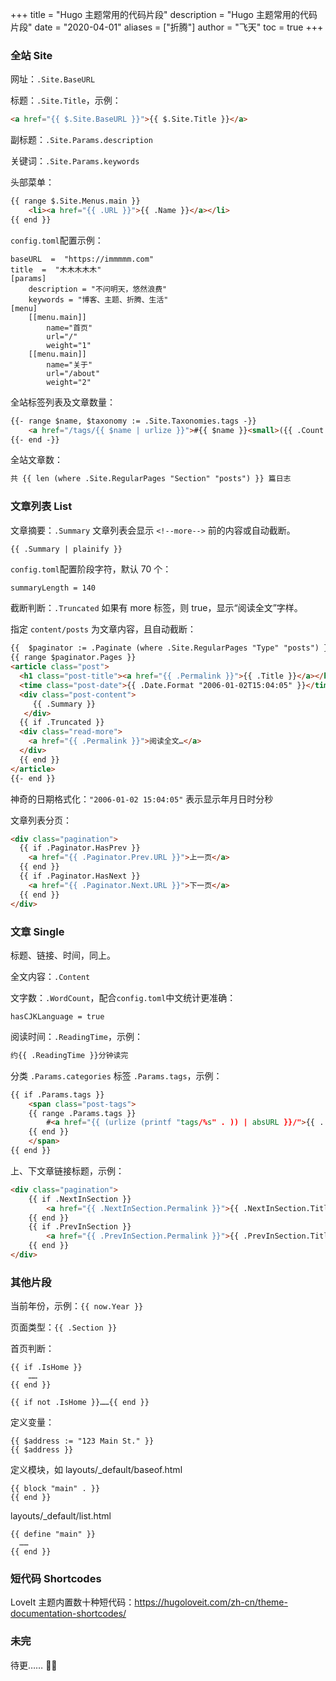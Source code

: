 +++
title = "Hugo 主题常用的代码片段"
description = "Hugo 主题常用的代码片段"
date = "2020-04-01"
aliases = ["折腾"]
author = "飞天"
toc = true
+++


### 全站 Site
网址：`.Site.BaseURL`

标题：`.Site.Title`，示例：

```html
<a href="{{ $.Site.BaseURL }}">{{ $.Site.Title }}</a>
```

副标题：`.Site.Params.description`

关键词：`.Site.Params.keywords`

头部菜单：
```html
{{ range $.Site.Menus.main }}
	<li><a href="{{ .URL }}">{{ .Name }}</a></li>
{{ end }}
 ```
<!--more-->

`config.toml`配置示例：
```
baseURL  =  "https://immmmm.com"
title  =  "木木木木木"
[params]
	description = "不问明天，悠然浪费"
	keywords = "博客、主题、折腾、生活"
[menu]
	[[menu.main]]
		name="首页"
		url="/"
		weight="1"
	[[menu.main]]
		name="关于"
		url="/about"
		weight="2"
```

全站标签列表及文章数量：
```html
{{- range $name, $taxonomy := .Site.Taxonomies.tags -}}
	<a href="/tags/{{ $name | urlize }}">#{{ $name }}<small>({{ .Count }})</small></a>
{{- end -}}
```
全站文章数：
```html
共 {{ len (where .Site.RegularPages "Section" "posts") }} 篇日志
```

### 文章列表 List

文章摘要：`.Summary` 文章列表会显示 `<!--more-->` 前的内容或自动截断。

```
{{ .Summary | plainify }}
```

`config.toml`配置阶段字符，默认 70 个：
```html
summaryLength = 140
```

截断判断：`.Truncated` 如果有 more 标签，则 true，显示“阅读全文”字样。

指定 `content/posts` 为文章内容，且自动截断：
```html
{{  $paginator := .Paginate (where .Site.RegularPages "Type" "posts") }}
{{ range $paginator.Pages }}
<article class="post">
  <h1 class="post-title"><a href="{{ .Permalink }}">{{ .Title }}</a></h1>
  <time class="post-date">{{ .Date.Format "2006-01-02T15:04:05" }}</time>
  <div class="post-content">
 	 {{ .Summary }}
   </div>
  {{ if .Truncated }}
  <div class="read-more">
    <a href="{{ .Permalink }}">阅读全文…</a>
  </div>
  {{ end }}
</article>
{{- end }}
```

神奇的日期格式化：`"2006-01-02 15:04:05"` 表示显示年月日时分秒

文章列表分页：
```html
<div class="pagination">
  {{ if .Paginator.HasPrev }}
    <a href="{{ .Paginator.Prev.URL }}">上一页</a>
  {{ end }}
  {{ if .Paginator.HasNext }}
    <a href="{{ .Paginator.Next.URL }}">下一页</a>
  {{ end }}
</div>
```

### 文章 Single
标题、链接、时间，同上。

全文内容：`.Content`

文字数：`.WordCount`，配合`config.toml`中文统计更准确：
```
hasCJKLanguage = true
```


阅读时间：`.ReadingTime`，示例：
```html
约{{ .ReadingTime }}分钟读完
```

分类 `.Params.categories`
标签 `.Params.tags`，示例：
```html
{{ if .Params.tags }}
	<span class="post-tags">
	{{ range .Params.tags }}
		#<a href="{{ (urlize (printf "tags/%s" . )) | absURL }}/">{{ . }}</a>&nbsp;
	{{ end }}
	</span>
{{ end }}
```

上、下文章链接标题，示例：
```html
<div class="pagination">
	{{ if .NextInSection }}
		<a href="{{ .NextInSection.Permalink }}">{{ .NextInSection.Title }}</a>
	{{ end }}
	{{ if .PrevInSection }}
		<a href="{{ .PrevInSection.Permalink }}">{{ .PrevInSection.Title }}</a>
	{{ end }}
</div>
```

### 其他片段

当前年份，示例：`{{ now.Year }}`

页面类型：`{{ .Section }}`

首页判断：
```
{{ if .IsHome }}
	……
{{ end }}
```

```
{{ if not .IsHome }}……{{ end }}
```

定义变量：
```
{{ $address := "123 Main St." }}
{{ $address }}
```

定义模块，如 layouts/_default/baseof.html
```
{{ block "main" . }}
{{ end }}
```

layouts/_default/list.html 
```
{{ define "main" }}
  ……
{{ end }}
```

### 短代码 Shortcodes

LoveIt 主题内置数十种短代码：<https://hugoloveit.com/zh-cn/theme-documentation-shortcodes/>

### 未完

待更…… 🤷‍♂️

